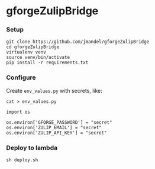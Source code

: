 # gforgeZulipBridge


### Setup
```
git clone https://github.com/jmandel/gforgeZulipBridge
cd gforgeZulipBridge
virtualenv venv
source venv/bin/activate
pip install -r requirements.txt
```

### Configure

Create `env_values.py` with secrets, like:

```
cat > env_values.py

import os

os.environ['GFORGE_PASSWORD'] = "secret"
os.environ['ZULIP_EMAIL'] = "secret"
os.environ['ZULIP_API_KEY'] = "secret"
```

### Deploy to lambda

    sh deploy.sh
